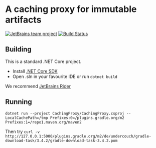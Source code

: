 # A caching proxy for immutable artifacts

[![JetBrains team project](http://jb.gg/badges/team.svg)](https://confluence.jetbrains.com/display/ALL/JetBrains+on+GitHub) [![Build Status](https://github.com/JetBrains/artifacts-caching-proxy/actions/workflows/dotnet.yml/badge.svg)](https://github.com/JetBrains/artifacts-caching-proxy/actions)

## Building

This is a standard .NET Core project. 

- Install [.NET Core SDK](https://www.microsoft.com/net)
- Open .sln in your favourite IDE or run `dotnet build`

We recommend [JetBrains Rider](https://www.jetbrains.com/rider)

## Running

```
dotnet run --project CachingProxy/CachingProxy.csproj -- LocalCachePath=/tmp Prefixes:0=/plugins.gradle.org/m2 Prefixes:1=/repo1.maven.org/maven2
```

Then try `curl -v http://127.0.0.1:5000/plugins.gradle.org/m2/de/undercouch/gradle-download-task/3.4.2/gradle-download-task-3.4.2.pom`